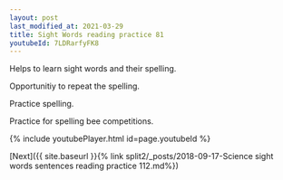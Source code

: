```yaml
---
layout: post
last_modified_at: 2021-03-29
title: Sight Words reading practice 81
youtubeId: 7LDRarfyFK8
---
```

 
 
Helps to learn sight words and their spelling.

Opportunitiy to repeat the spelling. 

Practice spelling. 
 
Practice for spelling bee competitions. 
 
{% include youtubePlayer.html id=page.youtubeId %}
 
 

[Next]({{ site.baseurl }}{% link  split2/_posts/2018-09-17-Science sight words sentences reading practice 112.md%})
 
